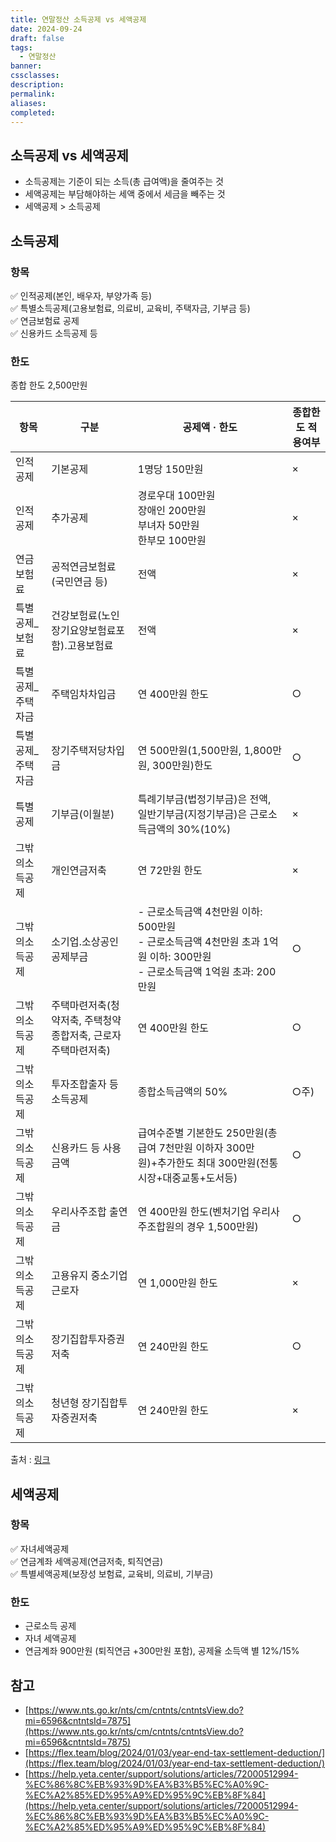 ```yaml
---
title: 연말정산 소득공제 vs 세액공제
date: 2024-09-24
draft: false
tags:
  - 연말정산
banner: 
cssclasses: 
description: 
permalink: 
aliases: 
completed:
---
```

## 소득공제 vs 세액공제
- 소득공제는 기준이 되는 소득(총 급여액)을 줄여주는 것
- 세액공제는 부담해야하는 세액 중에서 세금을 빼주는 것
- 세액공제 > 소득공제

## 소득공제
### 항목
✅ 인적공제(본인, 배우자, 부양가족 등)  
✅ 특별소득공제(고용보험료, 의료비, 교육비, 주택자금, 기부금 등)  
✅ 연금보험료 공제  
✅ 신용카드 소득공제 등

### 한도
종합 한도 2,500만원

|항목|구분|공제액 · 한도|종합한도 적용여부|
|---|---|---|---|
|인적공제|기본공제|1명당 150만원|×|
|인적공제|추가공제|경로우대 100만원  <br>장애인 200만원  <br>부녀자 50만원  <br>한부모 100만원|×|
|연금보험료|공적연금보험료  <br>(국민연금 등)|전액|×|
|특별공제_보험료|건강보험료(노인장기요양보험료포함)․고용보험료|전액|×|
|특별공제_주택자금|주택임차차입금|연 400만원 한도|○|
|특별공제_주택자금|장기주택저당차입금|연 500만원(1,500만원, 1,800만원, 300만원)한도|○|
|특별공제|기부금(이월분)|특례기부금(법정기부금)은 전액,   <br>일반기부금(지정기부금)은 근로소득금액의 30%(10%)|×|
|그밖의소득공제|개인연금저축|연 72만원 한도|×|
|그밖의소득공제|소기업․소상공인 공제부금|- 근로소득금액 4천만원 이하: 500만원<br>- 근로소득금액 4천만원 초과 1억원 이하: 300만원<br>- 근로소득금액 1억원 초과: 200만원|○|
|그밖의소득공제|주택마련저축(청약저축, 주택청약종합저축, 근로자주택마련저축)|연 400만원 한도|○|
|그밖의소득공제|투자조합출자 등 소득공제|종합소득금액의 50%|○주)|
|그밖의소득공제|신용카드 등 사용금액|급여수준별 기본한도 250만원(총급여 7천만원 이하자 300만원)+추가한도 최대 300만원(전통시장+대중교통+도서등)|○|
|그밖의소득공제|우리사주조합 출연금|연 400만원 한도(벤처기업 우리사주조합원의 경우 1,500만원)|○|
|그밖의소득공제|고용유지 중소기업 근로자|연 1,000만원 한도|×|
|그밖의소득공제|장기집합투자증권저축|연 240만원 한도|○|
|그밖의소득공제|청년형 장기집합투자증권저축|연 240만원 한도|×|
출처 : [링크](https://help.yeta.center/support/solutions/articles/72000512994-%EC%86%8C%EB%93%9D%EA%B3%B5%EC%A0%9C-%EC%A2%85%ED%95%A9%ED%95%9C%EB%8F%84)

## 세액공제
### 항목
✅ 자녀세액공제  
✅ 연금계좌 세액공제(연금저축, 퇴직연금)  
✅ 특별세액공제(보장성 보험료, 교육비, 의료비, 기부금)

### 한도
- 근로소득 공제
- 자녀 세액공제
- 연금계좌 900만원 (퇴직연금 +300만원 포함), 공제율 소득액 별 12%/15%


## 참고
- [https://www.nts.go.kr/nts/cm/cntnts/cntntsView.do?mi=6596&cntntsId=7875](https://www.nts.go.kr/nts/cm/cntnts/cntntsView.do?mi=6596&cntntsId=7875)
- [https://flex.team/blog/2024/01/03/year-end-tax-settlement-deduction/](https://flex.team/blog/2024/01/03/year-end-tax-settlement-deduction/)
- [https://help.yeta.center/support/solutions/articles/72000512994-%EC%86%8C%EB%93%9D%EA%B3%B5%EC%A0%9C-%EC%A2%85%ED%95%A9%ED%95%9C%EB%8F%84](https://help.yeta.center/support/solutions/articles/72000512994-%EC%86%8C%EB%93%9D%EA%B3%B5%EC%A0%9C-%EC%A2%85%ED%95%A9%ED%95%9C%EB%8F%84)